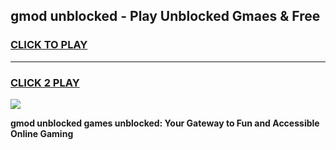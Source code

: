 
## gmod unblocked - Play Unblocked Gmaes & Free
<h3>
<a href="https://news.freeplayer.one?title=gmod_unblocked&ref=16F">CLICK TO PLAY</a></h3>
<hr>

<h3>
<a href="https://news.freeplayer.one?title=gmod_unblocked&ref=16F">CLICK 2 PLAY</a>
  
</h3>

<a href="https://news.freeplayer.one?title=gmod_unblocked&ref=16F/"><img src="https://clearcache.store/games.png"></a>


**gmod unblocked games unblocked: Your Gateway to Fun and Accessible Online Gaming**
